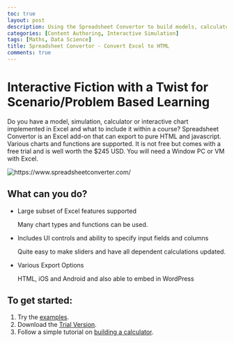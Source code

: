 ```yaml
---
toc: true
layout: post
description: Using the Spreadsheet Convertor to build models, calculators and simulations in Excel and then embed within a Web page.
categories: [Content Authoring, Interactive Simulation]
tags: [Maths, Data Science]
title: Spreadsheet Convertor - Convert Excel to HTML
comments: true
---
```

# Interactive Fiction with a Twist for Scenario/Problem Based Learning

Do you have a model, simulation, calculator or interactive chart implemented in Excel and what to include it within a course? Spreadsheet Convertor is an Excel add-on that can export to pure HTML and javascript. Various charts and functions are supported. It is not free but comes with a free trial and is well worth the $245 USD. You will need a Window PC or VM with Excel.

![]({{site.baseurl}}/images/spreadsheet-converter.png "https://www.spreadsheetconverter.com/")

## What can you do?
- Large subset of Excel features supported

  Many chart types and functions can be used.

- Includes UI controls and ability to specify input fields and columns

  Quite easy to make sliders and have all dependent calculations updated.

- Various Export Options

  HTML, iOS and Android and also able to embed in WordPress

## To get started:
1. Try the [examples](https://www.spreadsheetconverter.com/examples/).
1. Download the [Trial Version](https://www.spreadsheetconverter.com/download/).
1. Follow a simple tutorial on [building a calculator](https://www.spreadsheetconverter.com/news/take-the-tour/).
